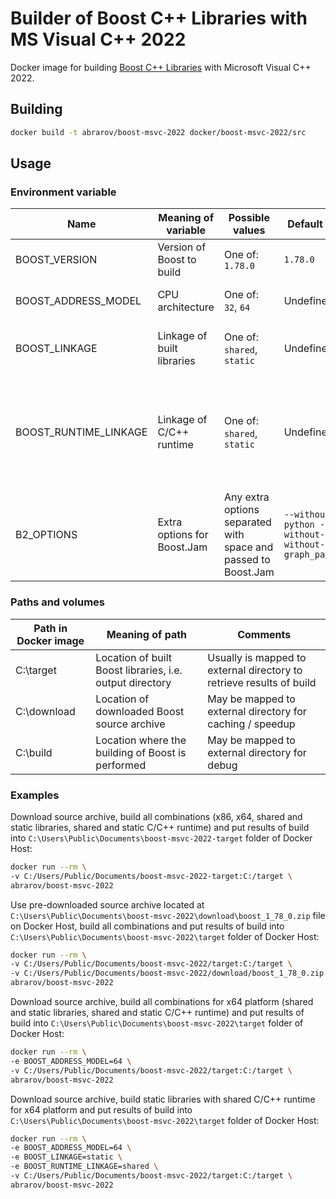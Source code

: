# Builder of Boost C++ Libraries with MS Visual C++ 2022

Docker image for building [Boost C++ Libraries](http://www.boost.org/) with Microsoft Visual C++ 2022.

## Building

```bash
docker build -t abrarov/boost-msvc-2022 docker/boost-msvc-2022/src
```

## Usage

### Environment variable

| Name | Meaning of variable | Possible values | Default value | Comments |
|------|---------------------|-----------------|---------------|----------|
| BOOST_VERSION | Version of Boost to build | One of: `1.78.0` | `1.78.0` | |
| BOOST_ADDRESS_MODEL | CPU architecture | One of: `32`, `64` | Undefined | When undefined then both `64` and `32` (in the same order) are built |
| BOOST_LINKAGE | Linkage of built libraries | One of: `shared`, `static` | Undefined | When undefined then both `shared` and `static` (in the same order) are built |
| BOOST_RUNTIME_LINKAGE | Linkage of C/C++ runtime | One of: `shared`, `static` | Undefined | When undefined then both `shared` and `static` (in the same order) are built, when `BOOST_LINKAGE` is `shared` then `static` value of `BOOST_RUNTIME_LINKAGE` is ignored |
| B2_OPTIONS | Extra options for Boost.Jam | Any extra options separated with space and passed to Boost.Jam | `--without-python --without-mpi --without-graph_parallel` | | 

### Paths and volumes

| Path in Docker image | Meaning of path | Comments |
|----------------------|-----------------|----------|
| C:\target | Location of built Boost libraries, i.e. output directory | Usually is mapped to external directory to retrieve results of build |
| C:\download | Location of downloaded Boost source archive | May be mapped to external directory for caching / speedup |
| C:\build | Location where the building of Boost is performed | May be mapped to external directory for debug |

### Examples

Download source archive, build all combinations (x86, x64, shared and static libraries, shared and static C/C++ runtime) 
and put results of build into `C:\Users\Public\Documents\boost-msvc-2022-target` folder of Docker Host:

```bash
docker run --rm \
-v C:/Users/Public/Documents/boost-msvc-2022-target:C:/target \
abrarov/boost-msvc-2022
```
 
Use pre-downloaded source archive located at `C:\Users\Public\Documents\boost-msvc-2022\download\boost_1_78_0.zip` file 
on Docker Host, build all combinations and put results of build into `C:\Users\Public\Documents\boost-msvc-2022\target` 
folder of Docker Host:
 
```bash
docker run --rm \
-v C:/Users/Public/Documents/boost-msvc-2022/target:C:/target \
-v C:/Users/Public/Documents/boost-msvc-2022/download/boost_1_78_0.zip:C:/download/boost_1_78_0.zip \
abrarov/boost-msvc-2022
```

Download source archive, build all combinations for x64 platform (shared and static libraries, shared and static C/C++ runtime) 
and put results of build into `C:\Users\Public\Documents\boost-msvc-2022\target` folder of Docker Host:

```bash
docker run --rm \
-e BOOST_ADDRESS_MODEL=64 \
-v C:/Users/Public/Documents/boost-msvc-2022/target:C:/target \
abrarov/boost-msvc-2022
```

Download source archive, build static libraries with shared C/C++ runtime for x64 platform and put results of build into 
`C:\Users\Public\Documents\boost-msvc-2022\target` folder of Docker Host:

```bash
docker run --rm \
-e BOOST_ADDRESS_MODEL=64 \
-e BOOST_LINKAGE=static \
-e BOOST_RUNTIME_LINKAGE=shared \
-v C:/Users/Public/Documents/boost-msvc-2022/target:C:/target \
abrarov/boost-msvc-2022
```

